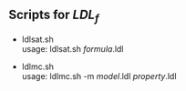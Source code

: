 ## Scripts for _LDL<sub>f</sub>_

- ldlsat.sh  
  usage: ldlsat.sh _formula_.ldl

- ldlmc.sh  
  usage: ldlmc.sh -m _model_.ldl _property_.ldl

